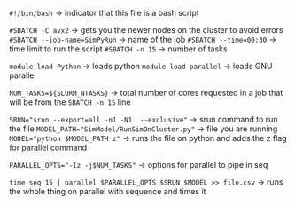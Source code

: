 `#!/bin/bash` -> indicator that this file is a bash script 

`#SBATCH -C avx2` -> gets you the newer nodes on the cluster to avoid errors
`#SBATCH --job-name=SimPyRun` -> name of the job
`#SBATCH --time=00:30` -> time limit to run the script 
`#SBATCH -n 15` -> number of tasks

`module load Python` -> loads python 
`module load parallel` -> loads GNU parallel

`NUM_TASKS=${SLURM_NTASKS}` -> total number of cores requested in a job that will be from the `SBATCH -n 15` line 

`SRUN="srun --export=all -n1 -N1  --exclusive"` -> srun command to run the file 
`MODEL_PATH="SimModel/RunSimOnCluster.py"` -> file you are running
`MODEL="python $MODEL_PATH z"` -> runs the file on python and adds the z flag for parallel command 

`PARALLEL_OPTS="-Iz -j$NUM_TASKS"` -> options for parallel to pipe in seq

`time seq 15 | parallel $PARALLEL_OPTS $SRUN $MODEL >> file.csv` -> runs the whole thing on parallel with sequence and times it 
